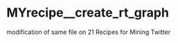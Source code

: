MYrecipe__create_rt_graph
=========================

modification of same file on 21 Recipes for Mining Twitter